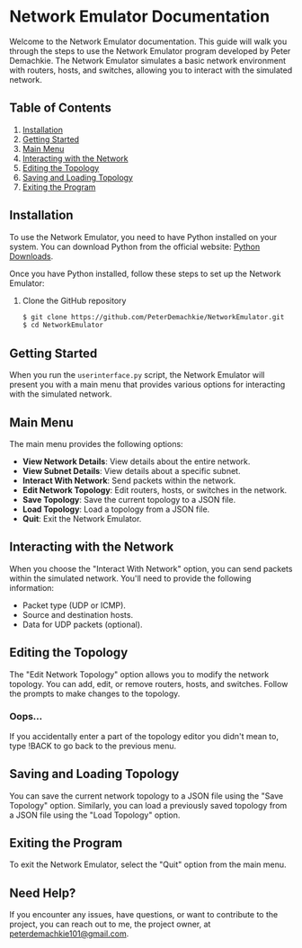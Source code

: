 # Network Emulator Documentation

Welcome to the Network Emulator documentation. This guide will walk you through the steps to use the Network Emulator program developed by Peter Demachkie. The Network Emulator simulates a basic network environment with routers, hosts, and switches, allowing you to interact with the simulated network.

## Table of Contents

1. [Installation](#installation)
2. [Getting Started](#getting-started)
3. [Main Menu](#main-menu)
4. [Interacting with the Network](#interacting-with-the-network)
5. [Editing the Topology](#editing-the-topology)
6. [Saving and Loading Topology](#saving-and-loading-topology)
7. [Exiting the Program](#exiting-the-program)

## Installation

To use the Network Emulator, you need to have Python installed on your system. You can download Python from the official website: [Python Downloads](https://www.python.org/downloads/).

Once you have Python installed, follow these steps to set up the Network Emulator:

1. Clone the GitHub repository
   ```bash
   $ git clone https://github.com/PeterDemachkie/NetworkEmulator.git
   $ cd NetworkEmulator

## Getting Started

When you run the `userinterface.py` script, the Network Emulator will present you with a main menu that provides various options for interacting with the simulated network.

## Main Menu

The main menu provides the following options:

- **View Network Details**: View details about the entire network.
- **View Subnet Details**: View details about a specific subnet.
- **Interact With Network**: Send packets within the network.
- **Edit Network Topology**: Edit routers, hosts, or switches in the network.
- **Save Topology**: Save the current topology to a JSON file.
- **Load Topology**: Load a topology from a JSON file.
- **Quit**: Exit the Network Emulator.

## Interacting with the Network

When you choose the "Interact With Network" option, you can send packets within the simulated network. You'll need to provide the following information:

- Packet type (UDP or ICMP).
- Source and destination hosts.
- Data for UDP packets (optional).

## Editing the Topology

The "Edit Network Topology" option allows you to modify the network topology. You can add, edit, or remove routers, hosts, and switches. Follow the prompts to make changes to the topology.

### Oops...

If you accidentally enter a part of the topology editor you didn't mean to, type !BACK to go back to the previous menu.

## Saving and Loading Topology

You can save the current network topology to a JSON file using the "Save Topology" option. Similarly, you can load a previously saved topology from a JSON file using the "Load Topology" option.

## Exiting the Program

To exit the Network Emulator, select the "Quit" option from the main menu.

## Need Help?

If you encounter any issues, have questions, or want to contribute to the project, you can reach out to me, the project owner, at peterdemachkie101@gmail.com.

